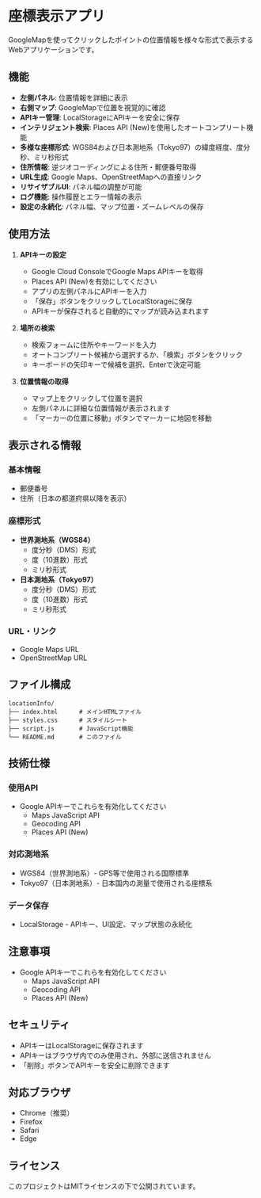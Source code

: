 # 座標表示アプリ

GoogleMapを使ってクリックしたポイントの位置情報を様々な形式で表示するWebアプリケーションです。

## 機能

- **左側パネル**: 位置情報を詳細に表示
- **右側マップ**: GoogleMapで位置を視覚的に確認
- **APIキー管理**: LocalStorageにAPIキーを安全に保存
- **インテリジェント検索**: Places API (New)を使用したオートコンプリート機能
- **多様な座標形式**: WGS84および日本測地系（Tokyo97）の緯度経度、度分秒、ミリ秒形式
- **住所情報**: 逆ジオコーディングによる住所・郵便番号取得
- **URL生成**: Google Maps、OpenStreetMapへの直接リンク
- **リサイザブルUI**: パネル幅の調整が可能
- **ログ機能**: 操作履歴とエラー情報の表示
- **設定の永続化**: パネル幅、マップ位置・ズームレベルの保存

## 使用方法

1. **APIキーの設定**
   - Google Cloud ConsoleでGoogle Maps APIキーを取得
   - Places API (New)を有効にしてください
   - アプリの左側パネルにAPIキーを入力
   - 「保存」ボタンをクリックしてLocalStorageに保存
   - APIキーが保存されると自動的にマップが読み込まれます

2. **場所の検索**
   - 検索フォームに住所やキーワードを入力
   - オートコンプリート候補から選択するか、「検索」ボタンをクリック
   - キーボードの矢印キーで候補を選択、Enterで決定可能

3. **位置情報の取得**
   - マップ上をクリックして位置を選択
   - 左側パネルに詳細な位置情報が表示されます
   - 「マーカーの位置に移動」ボタンでマーカーに地図を移動

## 表示される情報

### 基本情報
- 郵便番号
- 住所（日本の都道府県以降を表示）

### 座標形式
- **世界測地系（WGS84）**
  - 度分秒（DMS）形式
  - 度（10進数）形式
  - ミリ秒形式
- **日本測地系（Tokyo97）**
  - 度分秒（DMS）形式
  - 度（10進数）形式
  - ミリ秒形式

### URL・リンク
- Google Maps URL
- OpenStreetMap URL

## ファイル構成

```
locationInfo/
├── index.html      # メインHTMLファイル
├── styles.css      # スタイルシート
├── script.js       # JavaScript機能
└── README.md       # このファイル
```

## 技術仕様

### 使用API
- Google APIキーでこれらを有効化してください
  - Maps JavaScript API
  - Geocoding API
  - Places API (New)

### 対応測地系
- WGS84（世界測地系）- GPS等で使用される国際標準
- Tokyo97（日本測地系）- 日本国内の測量で使用される座標系

### データ保存
- LocalStorage - APIキー、UI設定、マップ状態の永続化

## 注意事項

- Google APIキーでこれらを有効化してください
  - Maps JavaScript API
  - Geocoding API
  - Places API (New)

## セキュリティ

- APIキーはLocalStorageに保存されます
- APIキーはブラウザ内でのみ使用され、外部に送信されません
- 「削除」ボタンでAPIキーを安全に削除できます

## 対応ブラウザ

- Chrome（推奨）
- Firefox
- Safari
- Edge

## ライセンス

このプロジェクトはMITライセンスの下で公開されています。
